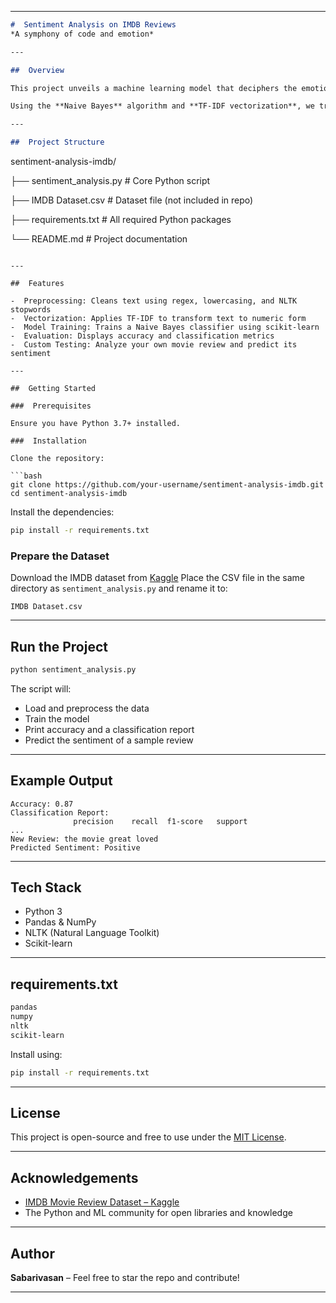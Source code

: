 

---

```markdown
#  Sentiment Analysis on IMDB Reviews  
*A symphony of code and emotion*

---

##  Overview

This project unveils a machine learning model that deciphers the emotional tone behind movie reviews from the IMDB dataset. Whether a film evoked tears of joy or sighs of regret, our model listens to every word, learns from sentiment, and predicts with poetic precision.

Using the **Naive Bayes** algorithm and **TF-IDF vectorization**, we transform raw human expressions into quantified insights.

---

##  Project Structure

```

sentiment-analysis-imdb/


├── sentiment\_analysis.py     # Core Python script


├── IMDB Dataset.csv          # Dataset file (not included in repo)


├── requirements.txt          # All required Python packages


└── README.md                 # Project documentation

````

---

##  Features

-  Preprocessing: Cleans text using regex, lowercasing, and NLTK stopwords  
-  Vectorization: Applies TF-IDF to transform text to numeric form  
-  Model Training: Trains a Naive Bayes classifier using scikit-learn  
-  Evaluation: Displays accuracy and classification metrics  
-  Custom Testing: Analyze your own movie review and predict its sentiment

---

##  Getting Started

###  Prerequisites

Ensure you have Python 3.7+ installed.

###  Installation

Clone the repository:

```bash
git clone https://github.com/your-username/sentiment-analysis-imdb.git
cd sentiment-analysis-imdb
````

Install the dependencies:

```bash
pip install -r requirements.txt
```

###  Prepare the Dataset

Download the IMDB dataset from [Kaggle](https://www.kaggle.com/datasets/lakshmi25npathi/imdb-dataset-of-50k-movie-reviews)
Place the CSV file in the same directory as `sentiment_analysis.py` and rename it to:

```
IMDB Dataset.csv
```

---

##  Run the Project

```bash
python sentiment_analysis.py
```

The script will:

* Load and preprocess the data
* Train the model
* Print accuracy and a classification report
* Predict the sentiment of a sample review

---

##  Example Output

```
Accuracy: 0.87
Classification Report:
              precision    recall  f1-score   support
...
New Review: the movie great loved
Predicted Sentiment: Positive
```

---

##  Tech Stack

* Python 3
* Pandas & NumPy
* NLTK (Natural Language Toolkit)
* Scikit-learn

---

##  requirements.txt

```txt
pandas
numpy
nltk
scikit-learn
```

Install using:

```bash
pip install -r requirements.txt
```

---

##  License

This project is open-source and free to use under the [MIT License](LICENSE).

---

##  Acknowledgements

* [IMDB Movie Review Dataset – Kaggle](https://www.kaggle.com/datasets/lakshmi25npathi/imdb-dataset-of-50k-movie-reviews)
* The Python and ML community for open libraries and knowledge

---

##  Author

**Sabarivasan** – Feel free to  star the repo and contribute!

---

